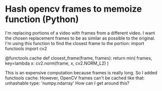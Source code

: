 
# Hash opencv frames to memoize function (Python)

I'm replacing portions of a video with frames from a different video. I want the chosen replacement frames to be as similar as possible to the original.
I'm using this function to find the closest frame to the portion:
import functools
import cv2

@functools.cache
def closest_frame(frame, frames):
    return min(
        frames, key=lambda x: cv2.norm(frame, x, cv2.NORM_L2)
    )


This is an expensive computation because frames is really long. So I added functools cache. However, OpenCV frames can't be cached like that: unhashable type: 'numpy.ndarray'
How can I get around this?

        